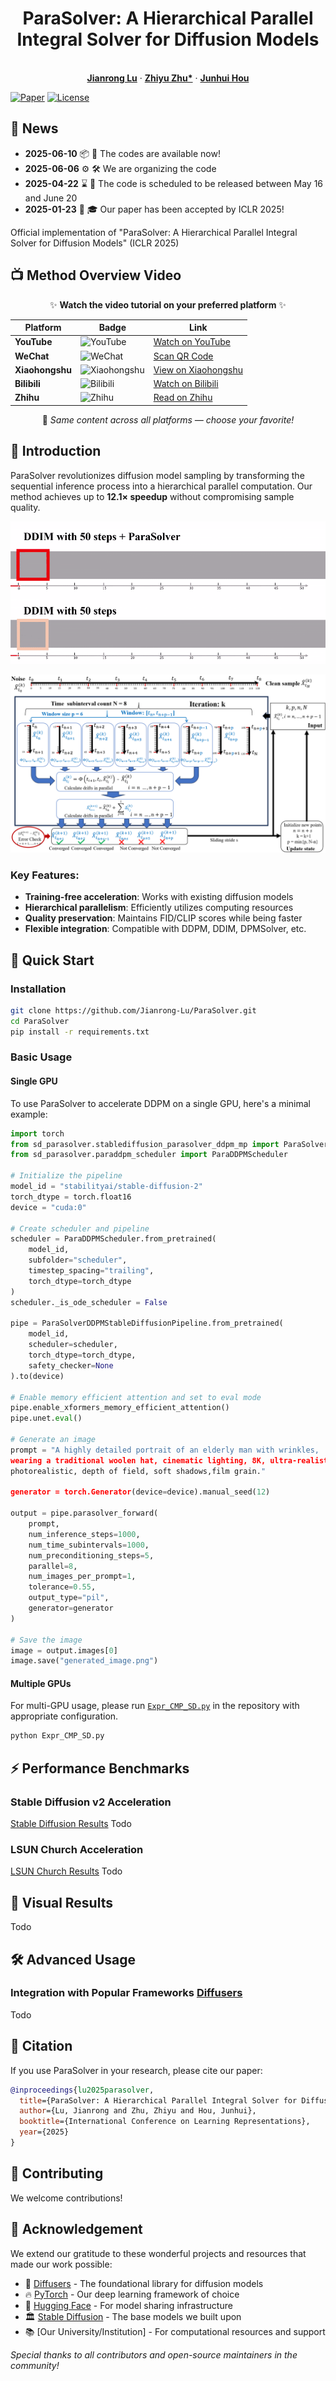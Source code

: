 
<p align="center">
  <h1 align="center">ParaSolver: A Hierarchical Parallel Integral Solver for Diffusion Models</h1>

  <p align="center">
    <br />
    <a href="https://scholar.google.com/citations?user=k-oe9TUAAAAJ&hl=zh-CN"><strong>Jianrong Lu</strong></a>
    ·
    <a href="https://scholar.google.com/citations?user=d1L0KkoAAAAJ&hl=en"><strong>Zhiyu Zhu*</strong></a>
    ·
    <a href="https://sites.google.com/site/junhuihoushomepage/"><strong>Junhui Hou</strong></a>
  </p>
</p>

[![Paper](https://img.shields.io/badge/Paper-ICLR%202025-blue)](https://openreview.net/forum?id=your-paper-id)
[![License](https://img.shields.io/badge/License-MIT-green)](LICENSE)

## 📢 News

- **2025-06-10** 📦 🎉 The codes are available now!
- **2025-06-06** ⚙️ 🛠️ We are organizing the code
- **2025-04-22** ⌛ 📅 The code is scheduled to be released between May 16 and June 20  
- **2025-01-23** 📜 🎓 Our paper has been accepted by ICLR 2025!

Official implementation of "ParaSolver: A Hierarchical Parallel Integral Solver for Diffusion Models" (ICLR 2025)

## 📺 **Method Overview Video**  

<div align="center">

✨ **Watch the video tutorial on your preferred platform** ✨  

| Platform       | Badge | Link |
|----------------|-------|------|
| **YouTube**    | <img src="https://img.icons8.com/color/48/youtube-play.png" width="20" alt="YouTube"/> | [Watch on YouTube](your_youtube_link) |
| **WeChat**     | <img src="https://img.icons8.com/fluency/48/wechat.png" width="20" alt="WeChat"/> | [Scan QR Code](your_wechat_link) |
| **Xiaohongshu**| <img src="https://img.icons8.com/fluent/48/xiaohongshu.png" width="20" alt="Xiaohongshu"/> | [View on Xiaohongshu](your_xhs_link) |
| **Bilibili**   | <img src="https://img.icons8.com/color/48/bilibili.png" width="20" alt="Bilibili"/> | [Watch on Bilibili](your_bilibili_link) |
| **Zhihu**      | <img src="https://img.icons8.com/color/48/zhihu.png" width="20" alt="Zhihu"/> | [Read on Zhihu](your_zhihu_link) |

📌 *Same content across all platforms — choose your favorite!*  


</div>



## 🌟 Introduction
ParaSolver revolutionizes diffusion model sampling by transforming the sequential inference process into a hierarchical parallel computation. Our method achieves up to **12.1× speedup** without compromising sample quality.

![Process Visualization](./assets/VisionCMP_final.gif)

![Method Overview](./assets/method_image.jpg)

### Key Features:
- **Training-free acceleration**: Works with existing diffusion models
- **Hierarchical parallelism**: Efficiently utilizes computing resources
- **Quality preservation**: Maintains FID/CLIP scores while being faster
- **Flexible integration**: Compatible with DDPM, DDIM, DPMSolver, etc.

## 🚀 Quick Start

### Installation
```bash
git clone https://github.com/Jianrong-Lu/ParaSolver.git
cd ParaSolver
pip install -r requirements.txt
```

### Basic Usage 

#### Single GPU
To use ParaSolver to accelerate DDPM on a single GPU, here's a minimal example:

```python
import torch
from sd_parasolver.stablediffusion_parasolver_ddpm_mp import ParaSolverDDPMStableDiffusionPipeline
from sd_parasolver.paraddpm_scheduler import ParaDDPMScheduler

# Initialize the pipeline
model_id = "stabilityai/stable-diffusion-2"
torch_dtype = torch.float16
device = "cuda:0"  

# Create scheduler and pipeline
scheduler = ParaDDPMScheduler.from_pretrained(
    model_id, 
    subfolder="scheduler", 
    timestep_spacing="trailing",
    torch_dtype=torch_dtype
)
scheduler._is_ode_scheduler = False

pipe = ParaSolverDDPMStableDiffusionPipeline.from_pretrained(
    model_id, 
    scheduler=scheduler, 
    torch_dtype=torch_dtype,
    safety_checker=None
).to(device)

# Enable memory efficient attention and set to eval mode
pipe.enable_xformers_memory_efficient_attention()
pipe.unet.eval()

# Generate an image
prompt = "A highly detailed portrait of an elderly man with wrinkles, 
wearing a traditional woolen hat, cinematic lighting, 8K, ultra-realistic, 
photorealistic, depth of field, soft shadows,film grain."

generator = torch.Generator(device=device).manual_seed(12)

output = pipe.parasolver_forward(
    prompt,
    num_inference_steps=1000,
    num_time_subintervals=1000,
    num_preconditioning_steps=5,
    parallel=8,  
    num_images_per_prompt=1,
    tolerance=0.55,
    output_type="pil",
    generator=generator
)

# Save the image
image = output.images[0]
image.save("generated_image.png")
```

#### Multiple GPUs
For multi-GPU usage, please run [`Expr_CMP_SD.py`](Expr_CMP_SD.py) in the repository with appropriate configuration.
```python
python Expr_CMP_SD.py
```


## ⚡ Performance Benchmarks

### Stable Diffusion v2 Acceleration
[Stable Diffusion Results](results/sd2_comparison.png)
Todo

### LSUN Church Acceleration
[LSUN Church Results](results/lsun_comparison.png)
Todo

## 🎨 Visual Results
Todo

## 🛠 Advanced Usage

### Integration with Popular Frameworks [Diffusers](https://huggingface.co/docs/diffusers/index)
Todo

## 📝 Citation
If you use ParaSolver in your research, please cite our paper:
```bibtex
@inproceedings{lu2025parasolver,
  title={ParaSolver: A Hierarchical Parallel Integral Solver for Diffusion Models},
  author={Lu, Jianrong and Zhu, Zhiyu and Hou, Junhui},
  booktitle={International Conference on Learning Representations},
  year={2025}
}
```

## 🤝 Contributing
We welcome contributions!

## 🙏 Acknowledgement

We extend our gratitude to these wonderful projects and resources that made our work possible:

- 🌸 [Diffusers](https://huggingface.co/docs/diffusers/index) - The foundational library for diffusion models
- 🔥 [PyTorch](https://pytorch.org/) - Our deep learning framework of choice
- 🤗 [Hugging Face](https://huggingface.co/) - For model sharing infrastructure
- 🏛️ [Stable Diffusion](https://stability.ai/) - The base models we built upon
- 📚 [Our University/Institution] - For computational resources and support

*Special thanks to all contributors and open-source maintainers in the community!*

